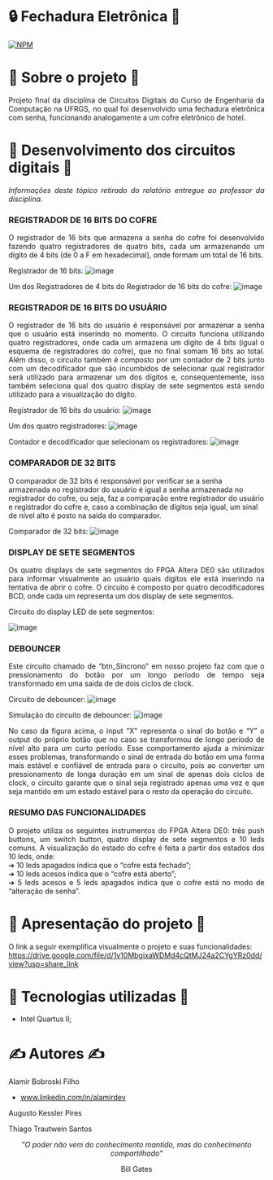 # 🔒 Fechadura Eletrônica 💸
[![NPM](https://img.shields.io/github/license/Alamito/Dell-ChargeTransport-Nodejs)](https://github.com/Alamito/Dell-ChargeTransport-Nodejs/blob/main/LICENSE)

# 📜 Sobre o projeto 📜
<p align="justify">
Projeto final da disciplina de Circuitos Digitais do Curso de Engenharia da Computação na UFRGS, no qual foi desenvolvido uma fechadura eletrônica com senha, funcionando analogamente a um cofre eletrônico de hotel.
</p>

# 🔧 Desenvolvimento dos circuitos digitais 🔌
<p align = "justify"><em>Informações deste tópico retirado do relatório entregue ao professor da disciplina.</em></p>

### REGISTRADOR DE 16 BITS DO COFRE
<p align="justify">
O registrador de 16 bits que armazena a senha do cofre foi desenvolvido fazendo quatro registradores de quatro bits, cada um armazenando um dígito de 4 bits (de 0 a F em hexadecimal), onde formam um total de 16 bits.
</p>

Registrador de 16 bits:
![image](https://user-images.githubusercontent.com/102616676/232072190-e101c987-0de5-4828-bd43-6ef48b20e5ed.png)

Um dos Registradores de 4 bits do Registrador de 16 bits do cofre:
![image](https://user-images.githubusercontent.com/102616676/232072660-811bc5cb-db8e-4adf-86f4-46f5f03bedf1.png)

### REGISTRADOR DE 16 BITS DO USUÁRIO
<p align="justify">
O registrador de 16 bits do usuário é responsável por armazenar a senha que o usuário está inserindo no momento. O circuito funciona utilizando quatro registradores, onde cada um armazena um dígito de 4 bits (igual o esquema de registradores do cofre), que no final somam 16 bits ao total. Além disso, o circuito também é composto por um contador de 2 bits junto com um decodificador que são incumbidos de selecionar qual registrador será utilizado para armazenar um dos dígitos e, consequentemente, isso também seleciona qual dos quatro display de sete segmentos está sendo utilizado para a visualização do dígito.
</p>

Registrador de 16 bits do usuário:
![image](https://user-images.githubusercontent.com/102616676/232073143-b48b92a3-0b36-4bab-acef-211307f37d77.png)

Um dos quatro registradores:
![image](https://user-images.githubusercontent.com/102616676/232073198-b594c505-bf04-41f1-a41c-814e2e47deee.png)

Contador e decodificador que selecionam os registradores:
![image](https://user-images.githubusercontent.com/102616676/232073282-34d2a086-1302-44fc-97ca-4d91c15748f4.png)

### COMPARADOR DE 32 BITS
O comparador de 32 bits é responsável por verificar se a senha armazenada no registrador do usuário é igual a senha armazenada no registrador do cofre, ou seja, faz a comparação entre registrador do usuário e registrador do cofre e, caso a combinação de dígitos seja igual, um sinal de nível alto é posto na saída do comparador.

Comparador de 32 bits:
![image](https://user-images.githubusercontent.com/102616676/232074017-bc9f0869-6e4f-4ba5-934c-9dc416e5e502.png)

### DISPLAY DE SETE SEGMENTOS
<p align="justify">
Os quatro displays de sete segmentos do FPGA Altera DE0 são utilizados para informar visualmente ao usuário quais dígitos ele está inserindo na tentativa de abrir o cofre. O circuito é composto por quatro decodificadores BCD, onde cada um representa um dos display de sete segmentos.
</p>
Circuito do display LED de sete segmentos:

![image](https://user-images.githubusercontent.com/102616676/232073568-5b7b35a3-0aac-4a15-819c-d0ff2940b0d7.png)

### DEBOUNCER
<p align="justify">
Este circuito chamado de “btn_Sincrono” em nosso projeto faz com que o pressionamento do botão por um longo período de tempo seja transformado em uma saída de de dois ciclos de clock.
</p>

Circuito de debouncer:
![image](https://user-images.githubusercontent.com/102616676/232073691-709ff58b-e0a6-4142-9da8-58de93fb7284.png)

Simulação do circuito de debouncer:
![image](https://user-images.githubusercontent.com/102616676/232073748-708af391-6874-4df2-9c37-1e30f84663d2.png)

<p align="justify">
No caso da figura acima, o input “X” representa o sinal do botão e “Y” o output do próprio botão que no caso se transformou de longo período de nível alto para um curto período. Esse comportamento ajuda a minimizar esses problemas, transformando o sinal de entrada do botão em uma forma mais estável e confiável de entrada para o circuito, pois ao converter um pressionamento de longa duração em um sinal de apenas dois ciclos de clock, o circuito garante que o sinal seja registrado apenas uma vez e que seja mantido em um estado estável para o resto da operação do circuito.
</p>

### RESUMO DAS FUNCIONALIDADES
<p align="justify">
O projeto utiliza os seguintes instrumentos do FPGA Altera DE0: três push buttons, um switch button, quatro display de sete segmentos e 10 leds comuns.
A visualização do estado do cofre é feita a partir dos estados dos 10 leds, onde:<br>
➔	10 leds apagados indica que o “cofre está fechado”;<br>
➔	10 leds acesos indica que o “cofre está aberto”;<br>
➔	5 leds acesos e 5 leds apagados indica que o cofre está no modo de “alteração de senha”.
</p>

# 🎥 Apresentação do projeto 🎥
O link a seguir exemplifica visualmente o projeto e suas funcionalidades: https://drive.google.com/file/d/1v10MbgixaWDMd4cQtMJ24a2CYgYRz0dd/view?usp=share_link

# 🧬 Tecnologias utilizadas 🧬
- Intel Quartus II;

# ✍️ Autores ✍️
Alamir Bobroski Filho 
- www.linkedin.com/in/alamirdev

Augusto Kessler Pires

Thiago Trautwein Santos

<p align = "center"><em>"O poder não vem do conhecimento mantido, mas do conhecimento compartilhado"</em></p> <p align = "center">Bill Gates</p>
